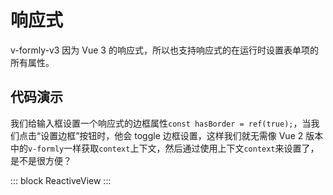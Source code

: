 # 响应式

v-formly-v3 因为 Vue 3 的响应式，所以也支持响应式的在运行时设置表单项的所有属性。

## 代码演示

我们给输入框设置一个响应式的边框属性`const hasBorder = ref(true);`，当我们点击“设置边框”按钮时，他会 toggle 边框设置，这样我们就无需像 Vue 2 版本中的`v-formly`一样获取`context`上下文，然后通过使用上下文`context`来设置了，是不是很方便？

::: block
ReactiveView
:::
